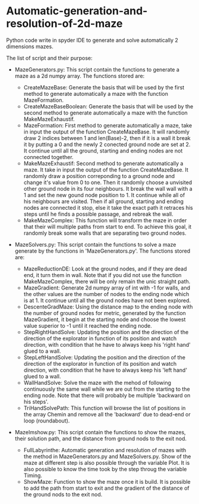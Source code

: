 # Automatic-generation-and-resolution-of-2d-maze
Python code write in spyder IDE to generate and solve automatically 2 dimensions mazes.

The list of script and their purpose:

  - MazeGenerators.py:
    This script contain the functions to generate a maze as a 2d numpy array. The functions stored are:
      - CreateMazeBase: Generate the basis that will be used by the first method to generate automatically a maze with the function MazeFormation.
      - CreateMazeBaseBoolean: Generate the basis that will be used by the second method to generate automatically a maze with the function MakeMazeExhaustif.
      - MazeFormation: First method to generate automatically a maze, take in input the output of the function CreateMazeBase. It will randomly draw 2 indices between 1 and len(Base)-2, then if it is a wall it break it by putting a 0 and the newly 2 conected ground node are set at 2. It continue until all the ground, starting and ending nodes are not connected together.
      - MakeMazeExhaustif: Second method to generate automatically a maze. It take in input the output of the function CreateMazeBase. It randomly draw a position correponding to a ground node and change it's value from 0 to one. Then it randomly choose a unvisited other ground node in its four neighbours. It break the wall wall with a 1 and set the new gound node position to 1. It continue while all of his neighbours are visited. Then if all ground, starting and ending nodes are connected it stop, else it take the exact path it retraces his steps until he finds a possible passage, and rebreak the wall.
      - MakeMazeComplex: This function will transform the maze in order that their will multiple paths from start to end. To achieve this goal, it randomly break some walls that are separating two ground nodes.


  - MazeSolvers.py:
    This script contain the functions to solve a maze generate by the functions in 'MazeGenerators.py'. The functions stored are:
      - MazeReductionDE: Look at the ground nodes, and if they are dead end, it turn them in wall. Note that if you did not use the function MakeMazeComplex, there will be only remain the unic straight path.
      - MazeGradient: Generate 2d numpy array of int with -1 for walls, and the other values are the number of nodes to the ending node which is at 1. It continue until all the ground nodes have not been explored.
      - DescenteGradMaze: Using the distance map to the ending node with the number of ground nodes for metric, generated by the function MazeGradient, it begin at the starting node and choose the lowest value superior to -1 until it reached the ending node.
      - StepRightHandSolve: Updating the position and the direction of the direction of the explorator in function of its position and watch direction, with condition that he have to always keep his 'right hand' glued to a wall.
      - StepLeftHandSolve: Updating the position and the direction of the direction of the explorator in function of its position and watch direction, with condition that he have to always keep his 'left hand' glued to a wall.
      - WallHandSolve: Solve the maze with the mehod of following continuously the same wall while we are out from the starting to the ending node. Note that there will probably be multiple 'backward on his steps'.
      - TriHandSolvePath: This function will browse the list of positions in the array Chemin and remove all the 'backward' due to dead-end or loop (roundabout).

  - MazeImshow.py: 
    This script contain the functions to show the mazes, their solution path, and the distance from ground nods to the exit nod.
      - FullLabyrinthe: Automatic generation and resolution of mazes with the method in MazeGenerators.py and MazeSolvers.py. Show of the maze at different step is also possible through the variable Plot. It is also possible to know the time took by the step throug the variable Timing.
      - ShowMaze: Function to show the maze once it is build. It is possible to add the path from start to exit and the gradient of the distance of the ground nods to the exit nod.
